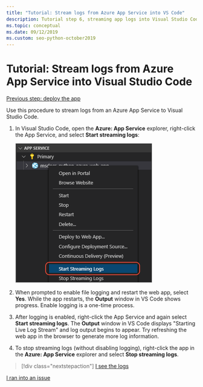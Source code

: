 ```yaml
---
title: "Tutorial: Stream logs from Azure App Service into VS Code"
description: Tutorial step 6, streaming app logs into Visual Studio Code
ms.topic: conceptual
ms.date: 09/12/2019
ms.custom: seo-python-october2019
---
```


# Tutorial: Stream logs from Azure App Service into Visual Studio Code

[Previous step: deploy the app](tutorial-deploy-app-service-on-linux-05.md)

Use this procedure to stream logs from an Azure App Service to Visual Studio Code.

1. In Visual Studio Code, open the **Azure: App Service** explorer, right-click the App Service, and select **Start streaming logs**:

   ![Start Streaming Logs from App Service explorer](media/deploy-azure/start-streaming-logs-in-visual-studio-code.png)

1. When prompted to enable file logging and restart the web app, select **Yes**. While the app restarts, the **Output** window in VS Code shows progress. Enable logging is a one-time process.

1. After logging is enabled, right-click the App Service and again select **Start streaming logs**. The **Output** window in VS Code displays "Starting Live Log Stream" and log output begins to appear. Try refreshing the web app in the browser to generate more log information.

1. To stop streaming logs (without disabling logging), right-click the app in the **Azure: App Service** explorer and select **Stop streaming logs**.

> [!div class="nextstepaction"]
> [I see the logs](tutorial-deploy-app-service-on-linux-07.md)

[I ran into an issue](https://www.research.net/r/PWZWZ52?tutorial=vscode-appservice-python&step=06-stream-logs)
